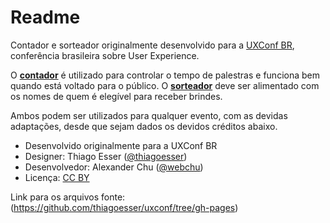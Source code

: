 # Readme

Contador e sorteador originalmente desenvolvido para a [UXConf BR](http://www.uxconf.com.br), conferência brasileira sobre User Experience. 

O [**contador**](https://thiagoesser.github.io/uxconf/countdown.html) é utilizado para controlar o tempo de palestras e funciona bem quando está voltado para o público. O [**sorteador**](https://thiagoesser.github.io/uxconf/random.html) deve ser alimentado com os nomes de quem é elegível para receber brindes.

Ambos podem ser utilizados para qualquer evento, com as devidas adaptações, desde que sejam dados os devidos créditos abaixo.

* Desenvolvido originalmente para a UXConf BR
* Designer: Thiago Esser ([@thiagoesser](https://github.com/thiagoesser))
* Desenvolvedor: Alexander Chu ([@webchu](https://github.com/webchu))
* Licença: [CC BY](https://creativecommons.org/licenses/by/4.0/)

Link para os arquivos fonte: (https://github.com/thiagoesser/uxconf/tree/gh-pages)

